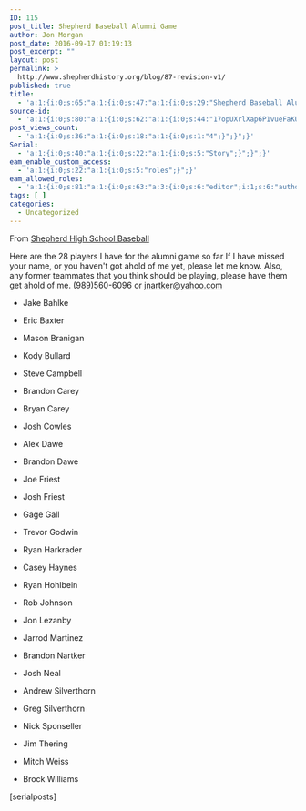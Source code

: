 ```yaml
---
ID: 115
post_title: Shepherd Baseball Alumni Game
author: Jon Morgan
post_date: 2016-09-17 01:19:13
post_excerpt: ""
layout: post
permalink: >
  http://www.shepherdhistory.org/blog/87-revision-v1/
published: true
title:
  - 'a:1:{i:0;s:65:"a:1:{i:0;s:47:"a:1:{i:0;s:29:"Shepherd Baseball Alumni Game";}";}";}'
source-id:
  - 'a:1:{i:0;s:80:"a:1:{i:0;s:62:"a:1:{i:0;s:44:"17opUXrlXap6P1vueFaKUAXKGTlm4beK8SR8Q8h2puQk";}";}";}'
post_views_count:
  - 'a:1:{i:0;s:36:"a:1:{i:0;s:18:"a:1:{i:0;s:1:"4";}";}";}'
Serial:
  - 'a:1:{i:0;s:40:"a:1:{i:0;s:22:"a:1:{i:0;s:5:"Story";}";}";}'
eam_enable_custom_access:
  - 'a:1:{i:0;s:22:"a:1:{i:0;s:5:"roles";}";}'
eam_allowed_roles:
  - 'a:1:{i:0;s:81:"a:1:{i:0;s:63:"a:3:{i:0;s:6:"editor";i:1;s:6:"author";i:2;s:11:"contributor";}";}";}'
tags: [ ]
categories:
  - Uncategorized
---
```

From <a href="https://www.facebook.com/Shepherd-High-School-Baseball-1407389539494174/?fref=nf">Shepherd High School Baseball</a>

Here are the 28 players I have for the alumni game so far If I have missed your name, or you haven't got ahold of me yet, please let me know. Also, any former teammates that you think should be playing, please have them get ahold of me. (989)560-6096 or <a href="mailto:jnartker@yahoo.com">jnartker@yahoo.com</a>

<ul>
<li>Jake Bahlke</p></li>
<li><p>Eric Baxter</p></li>
<li><p>Mason Branigan</p></li>
<li><p>Kody Bullard</p></li>
<li><p>Steve Campbell</p></li>
<li><p>Brandon Carey</p></li>
<li><p>Bryan Carey</p></li>
<li><p>Josh Cowles</p></li>
<li><p>Alex Dawe</p></li>
<li><p>Brandon Dawe</p></li>
<li><p>Joe Friest</p></li>
<li><p>Josh Friest</p></li>
<li><p>Gage Gall</p></li>
<li><p>Trevor Godwin</p></li>
<li><p>Ryan Harkrader</p></li>
<li><p>Casey Haynes</p></li>
<li><p>Ryan Hohlbein</p></li>
<li><p>Rob Johnson</p></li>
<li><p>Jon Lezanby</p></li>
<li><p>Jarrod Martinez</p></li>
<li><p>Brandon Nartker</p></li>
<li><p>Josh Neal</p></li>
<li><p>Andrew Silverthorn</p></li>
<li><p>Greg Silverthorn</p></li>
<li><p>Nick Sponseller</p></li>
<li><p>Jim Thering</p></li>
<li><p>Mitch Weiss</p></li>
<li><p>Brock Williams</p></li>
</ul>

<p>[serialposts]